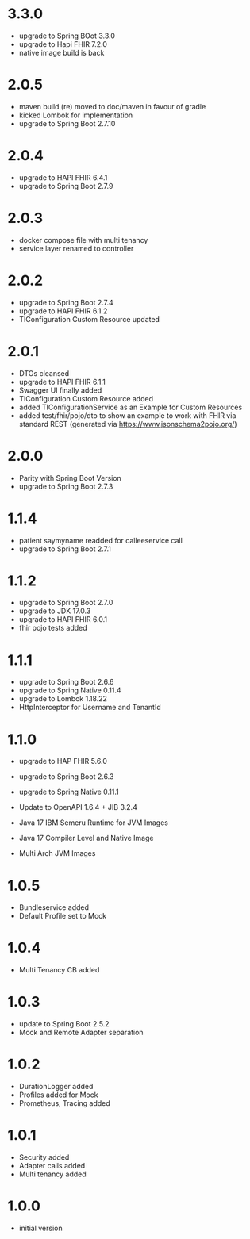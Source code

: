 # 3.3.0
- upgrade to Spring BOot 3.3.0
- upgrade to Hapi FHIR 7.2.0
- native image build is back

# 2.0.5
- maven build (re) moved to doc/maven in favour of gradle
- kicked Lombok for implementation
- upgrade to Spring Boot 2.7.10

# 2.0.4
- upgrade to HAPI FHIR 6.4.1
- upgrade to Spring Boot 2.7.9

# 2.0.3
- docker compose file with multi tenancy
- service layer renamed to controller

# 2.0.2
- upgrade to Spring Boot 2.7.4
- upgrade to HAPI FHIR 6.1.2
- TIConfiguration Custom Resource updated

# 2.0.1
- DTOs cleansed
- upgrade to HAPI FHIR 6.1.1
- Swagger UI finally added
- TIConfiguration Custom Resource added
- added TIConfigurationService as an Example for Custom Resources
- added test/fhir/pojo/dto to show an example to work with FHIR via standard REST (generated via https://www.jsonschema2pojo.org/)

# 2.0.0
- Parity with Spring Boot Version
- upgrade to Spring Boot 2.7.3

# 1.1.4
- patient saymyname readded for calleeservice call   
- upgrade to Spring Boot 2.7.1

# 1.1.2
- upgrade to Spring Boot 2.7.0
- upgrade to JDK 17.0.3
- upgrade to HAPI FHIR 6.0.1
- fhir pojo tests added

# 1.1.1
- upgrade to Spring Boot 2.6.6
- upgrade to Spring Native 0.11.4
- upgrade to Lombok 1.18.22
- HttpInterceptor for Username and TenantId

# 1.1.0
- upgrade to HAP FHIR 5.6.0

- upgrade to Spring Boot 2.6.3
- upgrade to Spring Native 0.11.1
- Update to OpenAPI 1.6.4 + JIB 3.2.4

- Java 17 IBM Semeru Runtime for JVM Images
- Java 17 Compiler Level and Native Image
- Multi Arch JVM Images

# 1.0.5
- Bundleservice added
- Default Profile set to Mock

# 1.0.4
- Multi Tenancy CB added

# 1.0.3
- update to Spring Boot 2.5.2
- Mock and Remote Adapter separation

# 1.0.2
- DurationLogger added
- Profiles added for Mock
- Prometheus, Tracing added

# 1.0.1
- Security added
- Adapter calls added
- Multi tenancy added

# 1.0.0
- initial version